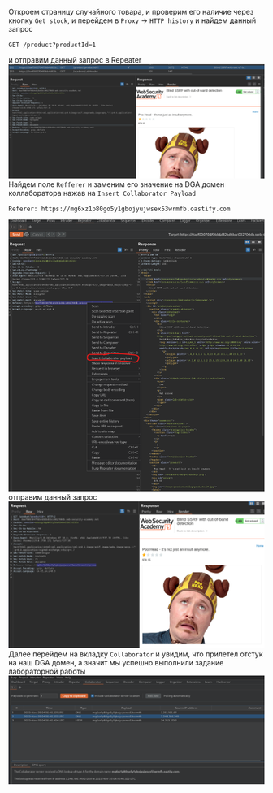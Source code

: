 Откроем страницу случайного товара, и проверим его наличие через кнопку `Get stock`, и перейдем в `Proxy` -> `HTTP history` и найдем данный запрос
```
GET /product?productId=1
```
и отправим данный запрос в Repeater
![img](https://github.com/adyatlove/PortSwiggerAcademy/blob/main/9.%20Server-side%20request%20forgery%20(SSRF)/6.%20Blind%20SSRF%20with%20out-of-band%20detection/pics%20for%20walktrough/1.png)
Найдем поле `Refferer` и заменим его значение на DGA домен коллаборатора нажав на `Insert Collaborator Payload`
```
Referer: https://mg6xz1p80go5y1gbojyujwsex53wrmfb.oastify.com
```
![img](https://github.com/adyatlove/PortSwiggerAcademy/blob/main/9.%20Server-side%20request%20forgery%20(SSRF)/6.%20Blind%20SSRF%20with%20out-of-band%20detection/pics%20for%20walktrough/2.png)
отправим данный запрос
![img](https://github.com/adyatlove/PortSwiggerAcademy/blob/main/9.%20Server-side%20request%20forgery%20(SSRF)/6.%20Blind%20SSRF%20with%20out-of-band%20detection/pics%20for%20walktrough/3.png)
Далее перейдем на вкладку `Collaborator` и увидим, что прилетел отстук на наш DGA домен, а значит мы успешно выполнили задание лабораторной работы
![img](https://github.com/adyatlove/PortSwiggerAcademy/blob/main/9.%20Server-side%20request%20forgery%20(SSRF)/6.%20Blind%20SSRF%20with%20out-of-band%20detection/pics%20for%20walktrough/4.png)
